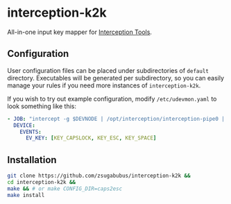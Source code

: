 # interception-k2k
All-in-one input key mapper for [Interception Tools](https://gitlab.com/interception/linux/tools).

## Configuration

User configuration files can be placed under subdirectories of `default`
directory. Executables will be generated per subdirectory, so you can easily
manage your rules if you need more instances of `interception-k2k`.

If you wish to try out example configuration, modify `/etc/udevmon.yaml` to
look something like this:
```yaml
- JOB: "intercept -g $DEVNODE | /opt/interception/interception-pipe0 | /opt/interception/interception-pipe1 | uinput -d $DEVNODE"
  DEVICE:
    EVENTS:
      EV_KEY: [KEY_CAPSLOCK, KEY_ESC, KEY_SPACE]
```

## Installation

```sh
git clone https://github.com/zsugabubus/interception-k2k &&
cd interception-k2k &&
make && # or make CONFIG_DIR=caps2esc
make install
```
